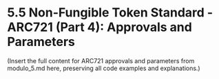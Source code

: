 # 5.5 Non-Fungible Token Standard - ARC721 (Part 4): Approvals and Parameters

(Insert the full content for ARC721 approvals and parameters from modulo_5.md here, preserving all code examples and explanations.) 